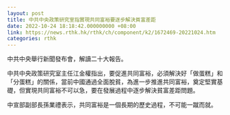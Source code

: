 ```yaml
---
layout: post
title: 中共中央政策研究室指實現共同富裕要逐步解決貧富差距
date: 2022-10-24 18:18:42.000000000 +08:00
link: https://news.rthk.hk/rthk/ch/component/k2/1672469-20221024.htm
categories: rthk
---
```


中共中央舉行新聞發布會，解讀二十大報告。

中共中央政策研究室主任江金權指出，要促進共同富裕，必須解決好「做蛋糕」和「分蛋糕」的關係，當前中國通過全面脫貧，為進一步推進共同富裕，奠定堅實基礎，但實現共同富裕不可以急，要在發展過程中逐步解決貧富差距問題。

中宣部副部長孫業禮表示，共同富裕是一個長期的歷史過程，不可能一蹴而就。
